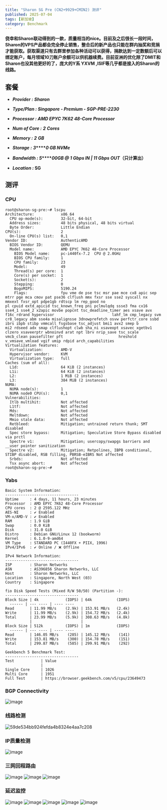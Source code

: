 ```yaml
---
title: "Sharon SG Pre (CN2+9929+CMIN2) 测评"
published: 2025-07-04
tags: [新加坡]
category: Benchmark
---
```


**侥幸和Sharon联动得到的一款，质量相当的nice。目前及之后很长一段时间，Sharon的VPS产品都会完全停止销售，整合后的新产品也只能在群内抽奖和竞捐才能获取。获取渠道只有去群里参加各种活动可以获得，捐款达到一定数额后可以绑定账户，每月领域10刀账户余额可以供机器续费。目前亚洲的优化除了DMIT和Sharon也没其他更好的了，庞大的Y系 YXVM ,ISIF等几乎都是接入的Sharon的线路。**

## 套餐

- **_Provider :_** **_Sharon_**

- **_Type/Plan : Singapore - Premium - SGP-PRE-2230_**

- **_Processor : AMD EPYC 7K62 48-Core Processor_**

- **_Num of Core :_** **_2_** **_Cores_**

- **_Memory :_** **_2_** **_GB_**

- **_Storage :_** **_3_****_0 GB NVMe_**

- **_Bandwidth : 5_****_00GB @ 1 Gbps IN | 11 Gbps OUT_（只计算出）**

- **_Location :_ SG**

## 测评

### CPU

```shell
root@sharon-sg-pre:~# lscpu
Architecture:            x86_64
  CPU op-mode(s):        32-bit, 64-bit
  Address sizes:         48 bits physical, 48 bits virtual
  Byte Order:            Little Endian
CPU(s):                  2
  On-line CPU(s) list:   0,1
Vendor ID:               AuthenticAMD
  BIOS Vendor ID:        QEMU
  Model name:            AMD EPYC 7K62 48-Core Processor
    BIOS Model name:     pc-i440fx-7.2  CPU @ 2.0GHz
    BIOS CPU family:     1
    CPU family:          23
    Model:               49
    Thread(s) per core:  1
    Core(s) per socket:  1
    Socket(s):           2
    Stepping:            0
    BogoMIPS:            5190.24
    Flags:               fpu vme de pse tsc msr pae mce cx8 apic sep mtrr pge mca cmov pat pse36 clflush mmx fxsr sse sse2 syscall nx mmxext fxsr_opt pdpe1gb rdtscp lm rep_good no                         pl cpuid extd_apicid tsc_known_freq pni pclmulqdq ssse3 fma cx16 sse4_1 sse4_2 x2apic movbe popcnt tsc_deadline_timer aes xsave avx f16c rdrand hypervisor                          lahf_lm cmp_legacy svm cr8_legacy abm sse4a misalignsse 3dnowprefetch osvw perfctr_core ssbd ibrs ibpb stibp vmmcall fsgsbase tsc_adjust bmi1 avx2 smep b                         mi2 rdseed adx smap clflushopt clwb sha_ni xsaveopt xsavec xgetbv1 clzero xsaveerptr wbnoinvd arat npt lbrv nrip_save tsc_scale vmcb_clean pausefilter pft                         hreshold v_vmsave_vmload vgif umip rdpid arch_capabilities
Virtualization features: 
  Virtualization:        AMD-V
  Hypervisor vendor:     KVM
  Virtualization type:   full
Caches (sum of all):     
  L1d:                   64 KiB (2 instances)
  L1i:                   64 KiB (2 instances)
  L2:                    1 MiB (2 instances)
  L3:                    384 MiB (2 instances)
NUMA:                    
  NUMA node(s):          1
  NUMA node0 CPU(s):     0,1
Vulnerabilities:         
  Itlb multihit:         Not affected
  L1tf:                  Not affected
  Mds:                   Not affected
  Meltdown:              Not affected
  Mmio stale data:       Not affected
  Retbleed:              Mitigation; untrained return thunk; SMT disabled
  Spec store bypass:     Mitigation; Speculative Store Bypass disabled via prctl
  Spectre v1:            Mitigation; usercopy/swapgs barriers and __user pointer sanitization
  Spectre v2:            Mitigation; Retpolines, IBPB conditional, STIBP disabled, RSB filling, PBRSB-eIBRS Not affected
  Srbds:                 Not affected
  Tsx async abort:       Not affected
root@sharon-sg-pre:~# 
```

### Yabs

```shell
Basic System Information:
---------------------------------
Uptime     : 4 days, 11 hours, 23 minutes
Processor  : AMD EPYC 7K62 48-Core Processor
CPU cores  : 2 @ 2595.122 MHz
AES-NI     : ✔ Enabled
VM-x/AMD-V : ✔ Enabled
RAM        : 1.9 GiB
Swap       : 0.0 KiB
Disk       : 31.0 GiB
Distro     : Debian GNU/Linux 12 (bookworm)
Kernel     : 6.1.0-9-amd64
VM Type    : STANDARD PC (I440FX + PIIX, 1996)
IPv4/IPv6  : ✔ Online / ❌ Offline

IPv4 Network Information:
---------------------------------
ISP        : Sharon Networks
ASN        : AS396856 Sharon Networks, LLC
Host       : Sharon Networks, LLC
Location   : Singapore, North West (03)
Country    : Singapore

fio Disk Speed Tests (Mixed R/W 50/50) (Partition -):
---------------------------------
Block Size | 4k            (IOPS) | 64k           (IOPS)
  ------ | --- ---- | ---- ---- 
Read       | 11.99 MB/s    (2.9k) | 153.91 MB/s   (2.4k)
Write      | 11.99 MB/s    (2.9k) | 154.72 MB/s   (2.4k)
Total      | 23.99 MB/s    (5.9k) | 308.63 MB/s   (4.8k)
           |                      |                     
Block Size | 512k          (IOPS) | 1m            (IOPS)
  ------ | --- ---- | ---- ---- 
Read       | 146.05 MB/s    (285) | 145.12 MB/s    (141)
Write      | 153.81 MB/s    (300) | 154.78 MB/s    (151)
Total      | 299.87 MB/s    (585) | 299.91 MB/s    (292)

Geekbench 5 Benchmark Test:
---------------------------------
Test            | Value                         
                |                               
Single Core     | 1026                          
Multi Core      | 1951                          
Full Test       | https://browser.geekbench.com/v5/cpu/23649473
```

### BGP Connectivity

<picture>
    <source srcset="https://s3.catcat.blog/images/2025/07/image-1.avif" type="image/avif">
    <source srcset="https://s3.catcat.blog/images/2025/07/image-1.webp" type="image/webp">
    <img src="https://s3.catcat.blog/images/2025/07/image-1.jpg" alt="image" loading="lazy">
</picture>

### 线路检测

<picture>
    <source srcset="https://s3.catcat.blog/images/2025/07/59de534bb924fefda4b8324e4aa7c208.avif" type="image/avif">
    <source srcset="https://s3.catcat.blog/images/2025/07/59de534bb924fefda4b8324e4aa7c208.webp" type="image/webp">
    <img src="https://s3.catcat.blog/images/2025/07/59de534bb924fefda4b8324e4aa7c208.jpg" alt="59de534bb924fefda4b8324e4aa7c208" loading="lazy">
</picture>

### IP质量检测

<picture>
    <source srcset="https://s3.catcat.blog/images/2025/07/image-2.avif" type="image/avif">
    <source srcset="https://s3.catcat.blog/images/2025/07/image-2.webp" type="image/webp">
    <img src="https://s3.catcat.blog/images/2025/07/image-2.jpg" alt="image" loading="lazy">
</picture>

### 三网回程路由

<picture>
    <source srcset="https://s3.catcat.blog/images/2025/07/image-3.avif" type="image/avif">
    <source srcset="https://s3.catcat.blog/images/2025/07/image-3.webp" type="image/webp">
    <img src="https://s3.catcat.blog/images/2025/07/image-3.jpg" alt="image" loading="lazy">
</picture>

<picture>
    <source srcset="https://s3.catcat.blog/images/2025/07/image-4.avif" type="image/avif">
    <source srcset="https://s3.catcat.blog/images/2025/07/image-4.webp" type="image/webp">
    <img src="https://s3.catcat.blog/images/2025/07/image-4.jpg" alt="image" loading="lazy">
</picture>

<picture>
    <source srcset="https://s3.catcat.blog/images/2025/07/image-5.avif" type="image/avif">
    <source srcset="https://s3.catcat.blog/images/2025/07/image-5.webp" type="image/webp">
    <img src="https://s3.catcat.blog/images/2025/07/image-5.jpg" alt="image" loading="lazy">
</picture>

### 延迟监控

<picture>
    <source srcset="https://s3.catcat.blog/images/2025/07/image-6-scaled.avif" type="image/avif">
    <source srcset="https://s3.catcat.blog/images/2025/07/image-6-scaled.webp" type="image/webp">
    <img src="https://s3.catcat.blog/images/2025/07/image-6-scaled.jpg" alt="image" loading="lazy">
</picture>

<picture>
    <source srcset="https://s3.catcat.blog/images/2025/07/image-7-scaled.avif" type="image/avif">
    <source srcset="https://s3.catcat.blog/images/2025/07/image-7-scaled.webp" type="image/webp">
    <img src="https://s3.catcat.blog/images/2025/07/image-7-scaled.jpg" alt="image" loading="lazy">
</picture>

<picture>
    <source srcset="https://s3.catcat.blog/images/2025/07/image-8-scaled.avif" type="image/avif">
    <source srcset="https://s3.catcat.blog/images/2025/07/image-8-scaled.webp" type="image/webp">
    <img src="https://s3.catcat.blog/images/2025/07/image-8-scaled.jpg" alt="image" loading="lazy">
</picture>

<picture>
    <source srcset="https://s3.catcat.blog/images/2025/07/image-9-scaled.avif" type="image/avif">
    <source srcset="https://s3.catcat.blog/images/2025/07/image-9-scaled.webp" type="image/webp">
    <img src="https://s3.catcat.blog/images/2025/07/image-9-scaled.jpg" alt="image" loading="lazy">
</picture>

<picture>
    <source srcset="https://s3.catcat.blog/images/2025/07/image-10-scaled.avif" type="image/avif">
    <source srcset="https://s3.catcat.blog/images/2025/07/image-10-scaled.webp" type="image/webp">
    <img src="https://s3.catcat.blog/images/2025/07/image-10-scaled.jpg" alt="image" loading="lazy">
</picture>
